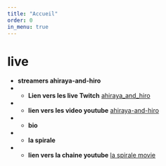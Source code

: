 ```yaml
---
title: "Accueil"
order: 0
in_menu: true
---
```

# live

 - **streamers ahiraya-and-hiro**
 -  *  **Lien vers les live Twitch** [ahiraya_and_hiro](https://www.twitch.tv/ahiraya_and_hiro) 
 - * **lien vers les video youtube** [ahiraya-and-hiro](https://www.youtube.com/channel/UCorW_8OXQIX0wb1s1ujVkWA) 
  - * **bio**
- * **la spirale** 
- * **lien vers la chaine youtube** [la spirale movie](https://www.youtube.com/@LaSpirale-Movie) 
<div class="slider-thumb"></div> 